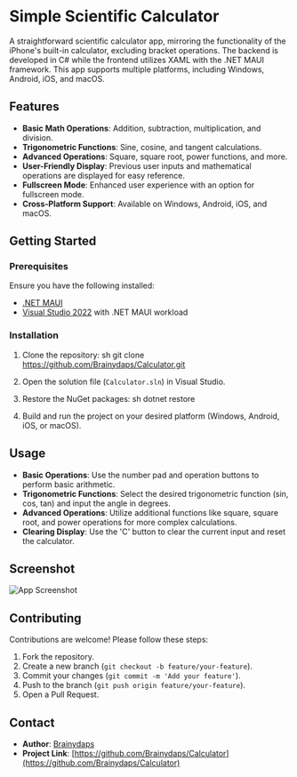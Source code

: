 
# Simple Scientific Calculator

A straightforward scientific calculator app, mirroring the functionality of the iPhone's built-in calculator, excluding bracket operations. The backend is developed in C# while the frontend utilizes XAML with the .NET MAUI framework. This app supports multiple platforms, including Windows, Android, iOS, and macOS.

## Features

- **Basic Math Operations**: Addition, subtraction, multiplication, and division.
- **Trigonometric Functions**: Sine, cosine, and tangent calculations.
- **Advanced Operations**: Square, square root, power functions, and more.
- **User-Friendly Display**: Previous user inputs and mathematical operations are displayed for easy reference.
- **Fullscreen Mode**: Enhanced user experience with an option for fullscreen mode.
- **Cross-Platform Support**: Available on Windows, Android, iOS, and macOS.

## Getting Started

### Prerequisites

Ensure you have the following installed:

- [.NET MAUI](https://docs.microsoft.com/en-us/dotnet/maui/get-started/installation)
- [Visual Studio 2022](https://visualstudio.microsoft.com/vs/) with .NET MAUI workload

### Installation

1. Clone the repository:
   sh
   git clone https://github.com/Brainydaps/Calculator.git
   

2. Open the solution file (`Calculator.sln`) in Visual Studio.

3. Restore the NuGet packages:
   sh
   dotnet restore
   

4. Build and run the project on your desired platform (Windows, Android, iOS, or macOS).

## Usage

- **Basic Operations**: Use the number pad and operation buttons to perform basic arithmetic.
- **Trigonometric Functions**: Select the desired trigonometric function (sin, cos, tan) and input the angle in degrees.
- **Advanced Operations**: Utilize additional functions like square, square root, and power operations for more complex calculations.
- **Clearing Display**: Use the 'C' button to clear the current input and reset the calculator.

## Screenshot

![App Screenshot](https://github.com/Brainydaps/Calculator/assets/41041115/7a8d90ad-4302-4e8a-8c4f-b3c687e1b5b8)

## Contributing

Contributions are welcome! Please follow these steps:

1. Fork the repository.
2. Create a new branch (`git checkout -b feature/your-feature`).
3. Commit your changes (`git commit -m 'Add your feature'`).
4. Push to the branch (`git push origin feature/your-feature`).
5. Open a Pull Request.


## Contact

- **Author**: [Brainydaps](https://github.com/Brainydaps)
- **Project Link**: [https://github.com/Brainydaps/Calculator](https://github.com/Brainydaps/Calculator)

